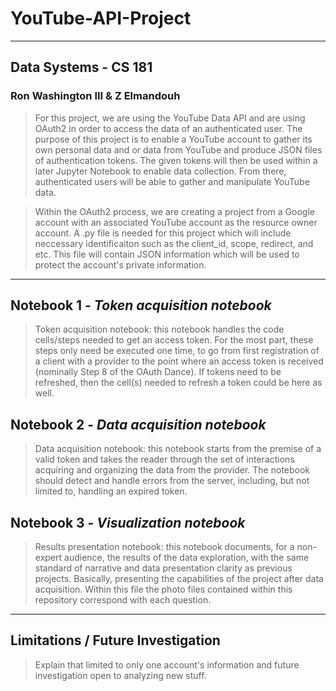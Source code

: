 # YouTube-API-Project
______

## Data Systems - CS 181
### Ron Washington III & Z Elmandouh

> For this project, we are using the YouTube Data API and are using OAuth2 in order to access the data of an authenticated user. The purpose of this project is to enable a YouTube account to gather its own personal data and or data from YouTube and produce JSON files of authentication tokens. The given tokens will then be used within a later Jupyter Notebook to enable data collection. From there, authenticated users will be able to gather and manipulate YouTube data.

> Within the OAuth2 process, we are creating a project from a Google account with an associated YouTube account as the resource owner account. A .py file is needed for this project which will include neccessary identificaiton such as the client_id, scope, redirect, and etc. This file will contain JSON information which will be used to protect the account's private information.

______


## Notebook 1 - _Token acquisition notebook_
> Token acquisition notebook: this notebook handles the code cells/steps needed to get an access token. For the most part, these steps only need be executed one time, to go from first registration of a client with a provider to the point where an access token is received (nominally Step 8 of the OAuth Dance). If tokens need to be refreshed, then the cell(s) needed to refresh a token could be here as well.

## Notebook 2 - _Data acquisition notebook_
> Data acquisition notebook: this notebook starts from the premise of a valid token and takes the reader through the set of interactions acquiring and organizing the data from the provider. The notebook should detect and handle errors from the server, including, but not limited to, handling an expired token.

## Notebook 3 - _Visualization notebook_
> Results presentation notebook: this notebook documents, for a non-expert audience, the results of the data exploration, with the same standard of narrative and data presentation clarity as previous projects. Basically, presenting the capabilities of the project after data acquisition. Within this file the photo files contained within this repository correspond with each question.

______

## Limitations / Future Investigation
> Explain that limited to only one account's information and future investigation open to analyzing new stuff.
